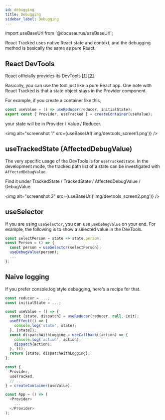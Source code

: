 ```yaml
---
id: debugging
title: Debugging
sidebar_label: Debugging
---
```


import useBaseUrl from '@docusaurus/useBaseUrl';

React Tracked uses native React state and context,
and the debugging method is basically the same as pure React.

## React DevTools

React officially provides its DevTools
[[1]](https://reactjs.org/blog/2019/08/15/new-react-devtools.html)
[[2]](https://github.com/facebook/react/tree/master/packages/react-devtools).

Basically, you can use the tool just like a pure React app.
One note with React Tracked is that a state object stays
in the Provider component.

For example, if you create a container like this,

```js
const useValue = () => useReducer(reducer, initialState);
export const { Provider, useTracked } = createContainer(useValue);
```

your state will be in Provider / Value / Reducer.

<img alt="screenshot 1" src={useBaseUrl('img/devtools_screen1.png')} />

## useTrackedState (AffectedDebugValue)

The very specific usage of the DevTools is for `useTrackedState`.
In the development mode, the tracked path list of a state
can be investigated with `AffectedDebugValue`.

Find it under TrackedState / TrackedState / AffectedDebugValue / DebugValue.

<img alt="screenshot 2" src={useBaseUrl('img/devtools_screen2.png')} />

## useSelector

If you are using `useSelector`, you can use `useDebugValue` on your end.
For example, the following is to show a selected value in the DevTools.

```javascript
const selectPerson = state => state.person;
const Person = () => {
  const person = useSelector(selectPerson);
  useDebugValue(person);
  ...
};
```

## Naive logging

If you prefer console.log style debugging,
here's a recipe for that.

```javascript
const reducer = ...;
const initialState = ...;

const useValue = () => {
  const [state, dispatch] = useReducer(reducer, null, init);
  useEffect(() => {
    console.log('state', state);
  }, [state]);
  const dispatchWithLogging = useCallback((action) => {
    console.log('action', action);
    dispatch(action);
  }, []);
  return [state, dispatchWithLogging];
};

const {
  Provider,
  useTracked,
  // ...
} = createContainer(useValue);

const App = () => (
  <Provider>
    ...
  </Provider>
);
```
